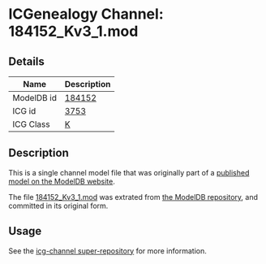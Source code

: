 # ICGenealogy Channel: 184152\_Kv3\_1.mod

## Details

Name | Description
---- | -----------
ModelDB id | [184152](http://senselab.med.yale.edu/ModelDB/ShowModel.cshtml?model=184152)
ICG id | [3753](http://icg.neurotheory.ox.ac.uk/channels/1/3753)
ICG Class | [K](http://icg.neurotheory.ox.ac.uk/channels/1)

## Description

This is a single channel model file that was originally part of a [published model on the ModelDB website](http://senselab.med.yale.edu/mModelDB/ShowModel.cshtml?model=184152).

The file [184152\_Kv3\_1.mod](184152_Kv3_1.mod) was extrated from [the ModelDB repository](http://senselab.med.yale.edu/ModelDB/ShowModel.cshtml?model=184152), and committed in its original form.

## Usage

See the [icg-channel super-repository](https://github.com/icgenealogy/icg-channels) for more information.